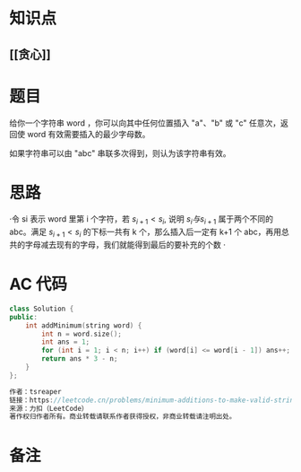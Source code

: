 # 知识点
  ## [[贪心]]
# 题目
 给你一个字符串 word ，你可以向其中任何位置插入 "a"、"b" 或 "c" 任意次，返回使 word 有效需要插入的最少字母数。

如果字符串可以由 "abc" 串联多次得到，则认为该字符串有效。
# 思路
·令 si 表示 word 里第 i 个字符，若 $s_{i+1}<s_{i}$, 说明 $s_{i}与s_{i+1}$ 属于两个不同的 abc。满足 $s_{i+1}<s_{i}$ 的下标一共有 k 个，那么插入后一定有 k+1 个 abc，再用总共的字母减去现有的字母，我们就能得到最后的要补充的个数
·
# AC 代码
```cpp
class Solution {
public:
    int addMinimum(string word) {
        int n = word.size();
        int ans = 1;
        for (int i = 1; i < n; i++) if (word[i] <= word[i - 1]) ans++;
        return ans * 3 - n;
    }
};

作者：tsreaper
链接：https://leetcode.cn/problems/minimum-additions-to-make-valid-string/solution/tan-xin-by-tsreaper-wf2e/
来源：力扣（LeetCode）
著作权归作者所有。商业转载请联系作者获得授权，非商业转载请注明出处。
```
# 备注
